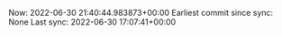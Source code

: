 Now: 2022-06-30 21:40:44.983873+00:00 Earliest commit since sync: None Last sync: 2022-06-30 17:07:41+00:00
